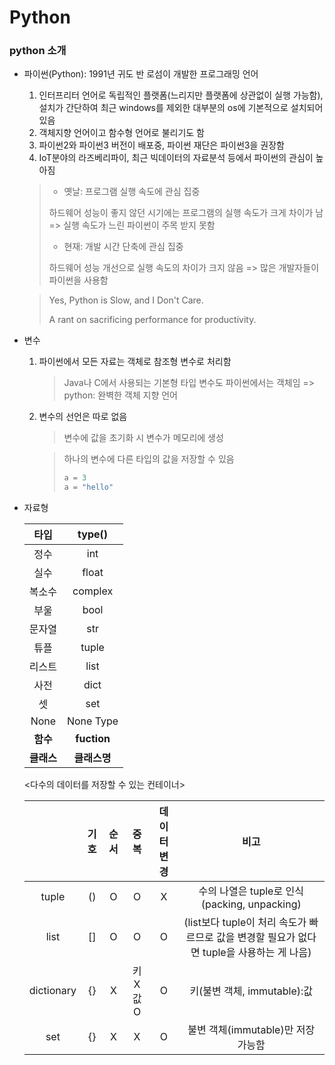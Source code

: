 # Python

### python 소개

- 파이썬(Python): 1991년 귀도 반 로섬이 개발한 프로그래밍 언어

  1. 인터프리터 언어로 독립적인 플랫폼(느리지만 플랫폼에 상관없이 실행 가능함), 설치가 간단하여 최근 windows를 제외한 대부분의 os에 기본적으로 설치되어 있음
  2. 객체지향 언어이고 함수형 언어로 불리기도 함
  3. 파이썬2와 파이썬3 버전이 배포중, 파이썬 재단은 파이썬3을 권장함
  4. IoT분야의 라즈베리파이, 최근 빅데이터의 자료분석 등에서 파이썬의 관심이 높아짐

  >- 옛날: 프로그램 실행 속도에 관심 집중
  >
  >  하드웨어 성능이 좋지 않던 시기에는 프로그램의 실행 속도가 크게 차이가 남 => 실행 속도가 느린 파이썬이 주목 받지 못함
  >
  >- 현재: 개발 시간 단축에 관심 집중
  >
  >  하드웨어 성능 개선으로 실행 속도의 차이가 크지 않음 => 많은 개발자들이 파이썬을 사용함

  > Yes, Python is Slow, and I Don't Care.
  >
  > A rant on sacrificing performance for productivity.

  

- 변수

  1. 파이썬에서 모든 자료는 객체로 참조형 변수로 처리함

     > Java나 C에서 사용되는 기본형 타입 변수도 파이썬에서는 객체임 => python: 완벽한 객체 지향 언어

  2. 변수의 선언은 따로 없음

     > 변수에 값을 초기화 시 변수가 메모리에 생성

     > 하나의 변수에 다른 타입의 값을 저장할 수 있음
     >
     > ```python
     > a = 3
     > a = "hello"
     > ```



- 자료형

  |    타입    |    type()    |
  | :--------: | :----------: |
  |    정수    |     int      |
  |    실수    |    float     |
  |   복소수   |   complex    |
  |    부울    |     bool     |
  |   문자열   |     str      |
  |    튜플    |    tuple     |
  |   리스트   |     list     |
  |    사전    |     dict     |
  |     셋     |     set      |
  |    None    |  None Type   |
  |  **함수**  | **fuction**  |
  | **클래스** | **클래스명** |

  <다수의 데이터를 저장할 수 있는 컨테이너>

  |            | 기호 | 순서 |   중복    | 데이터변경 |                             비고                             |
  | :--------: | :--: | :--: | :-------: | :--------: | :----------------------------------------------------------: |
  |   tuple    |  ()  |  O   |     O     |     X      |         수의 나열은 tuple로 인식(packing, unpacking)         |
  |    list    |  []  |  O   |     O     |     O      | (list보다 tuple이 처리 속도가 빠르므로 값을 변경할 필요가 없다면 tuple을 사용하는 게 나음) |
  | dictionary |  {}  |  X   | 키X   값O |     O      |                 키(불변 객체, immutable):값                  |
  |    set     |  {}  |  X   |     X     |     O      |              불변 객체(immutable)만 저장 가능함              |



